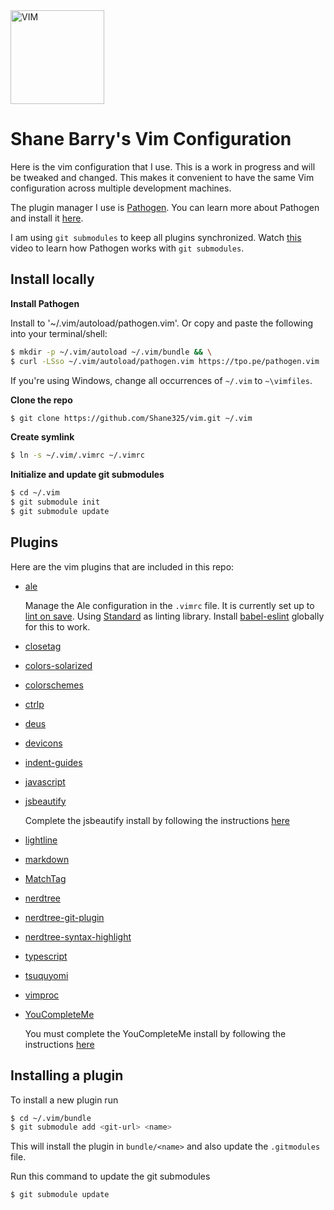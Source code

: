 <img src="https://cdn.rawgit.com/ferventcoder/chocolatey-packages/051355942d87497067ed02c1ecce9a293a9f0a63/icons/vim.svg" alt="VIM" width="150">

# Shane Barry's Vim Configuration

Here is the vim configuration that I use. This is a work in progress and will be tweaked and changed. This makes it convenient to have the same Vim configuration across multiple development machines.

The plugin manager I use is [Pathogen](https://www.vim.org/scripts/script.php?script_id=2332). You can learn more about Pathogen and install it [here](https://github.com/tpope/vim-pathogen).

I am using `git submodules` to keep all plugins synchronized. Watch [this](http://vimcasts.org/episodes/synchronizing-plugins-with-git-submodules-and-pathogen/) video to learn how Pathogen works with `git submodules`.

## Install locally

**Install Pathogen**

Install to '~/.vim/autoload/pathogen.vim'. Or copy and paste the following into your terminal/shell:

```bash
$ mkdir -p ~/.vim/autoload ~/.vim/bundle && \
$ curl -LSso ~/.vim/autoload/pathogen.vim https://tpo.pe/pathogen.vim
```

If you're using Windows, change all occurrences of `~/.vim` to `~\vimfiles`.

**Clone the repo**

```bash
$ git clone https://github.com/Shane325/vim.git ~/.vim
```

**Create symlink**

```bash
$ ln -s ~/.vim/.vimrc ~/.vimrc
```

**Initialize and update git submodules**

```bash
$ cd ~/.vim
$ git submodule init
$ git submodule update
```

## Plugins

Here are the vim plugins that are included in this repo:

- [ale](https://github.com/w0rp/ale)

    Manage the Ale configuration in the `.vimrc` file. It is currently set up to [lint on save](https://standardjs.com/#vim). Using [Standard](https://standardjs.com/) as linting library. Install [babel-eslint](https://github.com/babel/babel-eslint) globally for this to work.

- [closetag](https://github.com/alvan/vim-closetag)
- [colors-solarized](https://github.com/altercation/vim-colors-solarized)
- [colorschemes](https://github.com/flazz/vim-colorschemes)
- [ctrlp](https://github.com/ctrlpvim/ctrlp.vim)
- [deus](https://github.com/ajmwagar/vim-deus)
- [devicons](https://github.com/ryanoasis/vim-devicons)
- [indent-guides](https://github.com/nathanaelkane/vim-indent-guides)
- [javascript](https://github.com/pangloss/vim-javascript)
- [jsbeautify](https://github.com/maksimr/vim-jsbeautify)

    Complete the jsbeautify install by following the instructions [here](https://github.com/maksimr/vim-jsbeautify#installing-using-pathogen)

- [lightline](https://github.com/itchyny/lightline.vim)
- [markdown](https://github.com/plasticboy/vim-markdown)
- [MatchTag](https://github.com/gregsexton/MatchTag.git)
- [nerdtree](https://github.com/scrooloose/nerdtree)
- [nerdtree-git-plugin](https://github.com/Xuyuanp/nerdtree-git-plugin)
- [nerdtree-syntax-highlight](https://github.com/tiagofumo/vim-nerdtree-syntax-highlight)
- [typescript](https://github.com/leafgarland/typescript-vim.git)
- [tsuquyomi](https://github.com/Quramy/tsuquyomi.git)   
- [vimproc](https://github.com/Shougo/vimproc.vim.git)   
- [YouCompleteMe](https://github.com/Valloric/YouCompleteMe.git) 

    You must complete the YouCompleteMe install by following the instructions [here](https://github.com/Valloric/YouCompleteMe#mac-os-x)

## Installing a plugin

To install a new plugin run

```bash
$ cd ~/.vim/bundle
$ git submodule add <git-url> <name>
```

This will install the plugin in `bundle/<name>` and also update the `.gitmodules` file.

Run this command to update the git submodules

```bash
$ git submodule update
```
